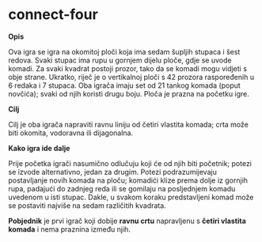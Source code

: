 # connect-four
**Opis**

Ova igra se igra na okomitoj ploči koja ima sedam šupljih stupaca i šest redova. Svaki stupac ima rupu u gornjem dijelu ploče, gdje se uvode komadi. Za svaki kvadrat postoji prozor, tako da se komadi mogu vidjeti s obje strane.
Ukratko, riječ je o vertikalnoj ploči s 42 prozora raspoređenih u 6 redaka i 7 stupaca.
Oba igrača imaju set od 21 tankog komada (poput novčića); svaki od njih koristi drugu boju. Ploča je prazna na početku igre.

**Cilj**

Cilj je oba igrača napraviti ravnu liniju od četiri vlastita komada; crta može biti okomita, vodoravna ili dijagonalna.

**Kako igra ide dalje**

Prije početka igrači nasumično odlučuju koji će od njih biti početnik; potezi se izvode alternativno, jedan za drugim.
Potezi podrazumijevaju postavljanje novih komada na ploču; komadići klize prema dolje iz gornjih rupa, padajući do zadnjeg reda ili se gomilaju na posljednjem komadu uvedenom u isti stupac. Dakle, u svakom koraku predstavljeni komad može se postaviti najviše na sedam različitih kvadrata.

**Pobjednik** je prvi igrač koji dobije **ravnu crtu** napravljenu s **četiri vlastita komada** i nema praznina između njih.
